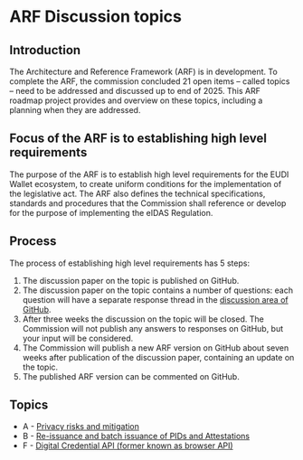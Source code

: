 # ARF Discussion topics

## Introduction
The Architecture and Reference Framework (ARF) is in development. To complete the ARF, the commission concluded 21 open items – called topics – need to be addressed and discussed up to end of 2025. This ARF roadmap project provides and overview on these topics, including a planning when they are addressed.

## Focus of the ARF is to establishing high level requirements
The purpose of the ARF is to establish high level requirements for the EUDI Wallet ecosystem, to create uniform conditions for the implementation of the legislative act. The ARF also defines the technical specifications, standards and procedures that the Commission shall reference or develop for the purpose of implementing the eIDAS Regulation.

## Process
The process of establishing high level requirements has 5 steps:
1. The discussion paper on the topic is published on GitHub.
2. The discussion paper on the topic contains a number of questions: each question will have a separate response thread in the [discussion area of GitHub](https://github.com/eu-digital-identity-wallet/eudi-doc-architecture-and-reference-framework/discussions).
3. After three weeks the discussion on the topic will be closed. The Commission will not publish any answers to responses on GitHub, but your input will be considered.
4. The Commission will publish a new ARF version on GitHub about seven weeks after publication of the discussion paper, containing an update on the topic.  
5. The published ARF version can be commented on GitHub. 

## Topics

  + A - [Privacy risks and mitigation](a-privacy-risks-and-mitigations.md)
  + B - [Re-issuance and batch issuance of PIDs and Attestations](b-re-issuance-and-batch-issuance-of-pids-and-attestations.md)
  + F - [Digital Credential API (former known as browser API)](f-digital-credential-api.md)



